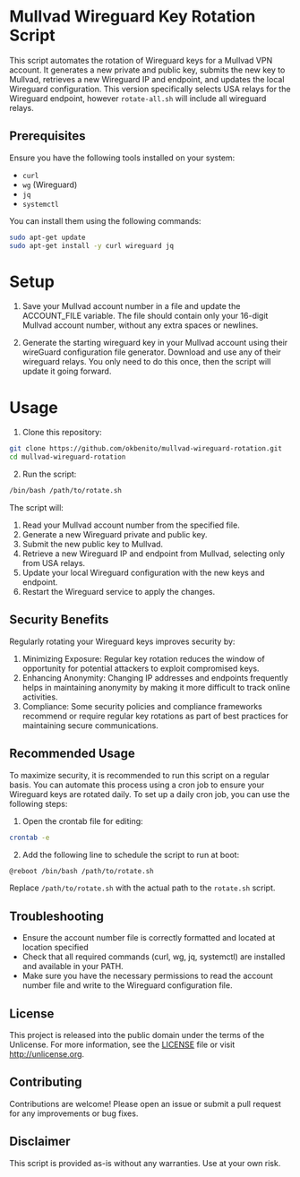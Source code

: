 # Mullvad Wireguard Key Rotation Script

This script automates the rotation of Wireguard keys for a Mullvad VPN account. It generates a new private and public key, submits the new key to Mullvad, retrieves a new Wireguard IP and endpoint, and updates the local Wireguard configuration. This version specifically selects USA relays for the Wireguard endpoint, however `rotate-all.sh` will include all wireguard relays.

## Prerequisites

Ensure you have the following tools installed on your system:

- `curl`
- `wg` (Wireguard)
- `jq`
- `systemctl`

You can install them using the following commands:

```bash
sudo apt-get update
sudo apt-get install -y curl wireguard jq
```

# Setup

1. Save your Mullvad account number in a file and update the ACCOUNT_FILE variable. The file should contain only your 16-digit Mullvad account number, without any extra spaces or newlines.

2. Generate the starting wireguard key in your Mullvad account using their wireGuard configuration file generator. Download and use any of their wireguard relays. You only need to do this once, then the script will update it going forward.

# Usage

1. Clone this repository:

```bash
git clone https://github.com/okbenito/mullvad-wireguard-rotation.git
cd mullvad-wireguard-rotation
```

2. Run the script:

```bash
/bin/bash /path/to/rotate.sh
```

The script will:

1. Read your Mullvad account number from the specified file.
2. Generate a new Wireguard private and public key.
3. Submit the new public key to Mullvad.
4. Retrieve a new Wireguard IP and endpoint from Mullvad, selecting only from USA relays.
5. Update your local Wireguard configuration with the new keys and endpoint.
6. Restart the Wireguard service to apply the changes.

## Security Benefits

Regularly rotating your Wireguard keys improves security by:

1. Minimizing Exposure: Regular key rotation reduces the window of opportunity for potential attackers to exploit compromised keys.
2. Enhancing Anonymity: Changing IP addresses and endpoints frequently helps in maintaining anonymity by making it more difficult to track online activities.
3. Compliance: Some security policies and compliance frameworks recommend or require regular key rotations as part of best practices for maintaining secure communications.

## Recommended Usage

To maximize security, it is recommended to run this script on a regular basis. You can automate this process using a cron job to ensure your Wireguard keys are rotated daily. To set up a daily cron job, you can use the following steps:

1. Open the crontab file for editing:

```bash
crontab -e
```

2. Add the following line to schedule the script to run at boot:

```bash
@reboot /bin/bash /path/to/rotate.sh
```

Replace `/path/to/rotate.sh` with the actual path to the `rotate.sh` script.

## Troubleshooting

- Ensure the account number file is correctly formatted and located at location specified
- Check that all required commands (curl, wg, jq, systemctl) are installed and available in your PATH.
- Make sure you have the necessary permissions to read the account number file and write to the Wireguard configuration file.

## License

This project is released into the public domain under the terms of the Unlicense. For more information, see the [LICENSE](LICENSE) file or visit <http://unlicense.org>.

## Contributing

Contributions are welcome! Please open an issue or submit a pull request for any improvements or bug fixes.

## Disclaimer

This script is provided as-is without any warranties. Use at your own risk.
